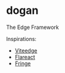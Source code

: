 # dogan

The Edge Framework

Inspirations:

- [Viteedge](https://github.com/frandiox/vitedge)
- [Flareact](https://github.com/flareact/flareact)
- [Fringe](https://github.com/bishwenduk029/fringe)
